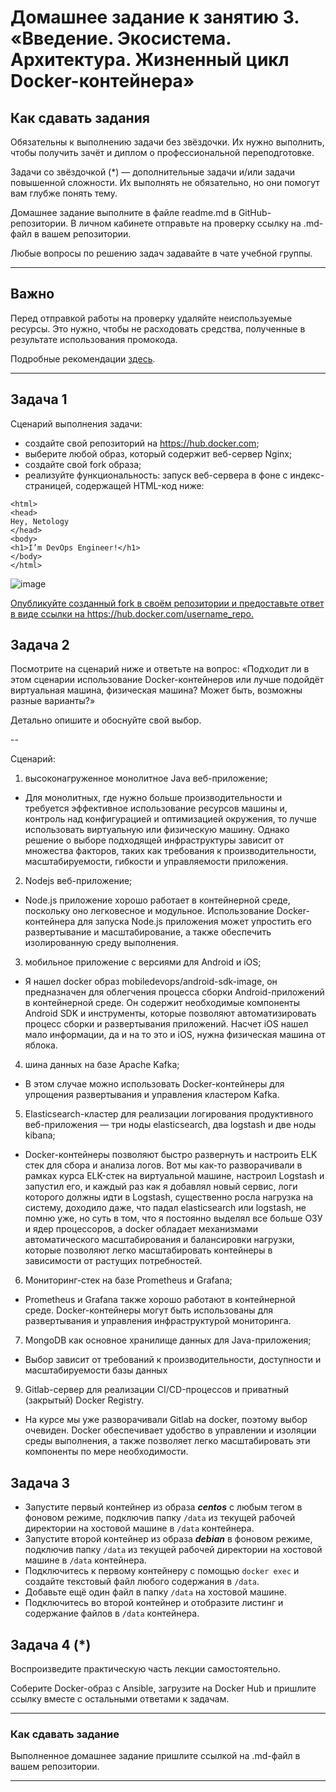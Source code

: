
# Домашнее задание к занятию 3. «Введение. Экосистема. Архитектура. Жизненный цикл Docker-контейнера»

## Как сдавать задания

Обязательны к выполнению задачи без звёздочки. Их нужно выполнить, чтобы получить зачёт и диплом о профессиональной переподготовке.

Задачи со звёздочкой (*) — дополнительные задачи и/или задачи повышенной сложности. Их выполнять не обязательно, но они помогут вам глубже понять тему.

Домашнее задание выполните в файле readme.md в GitHub-репозитории. В личном кабинете отправьте на проверку ссылку на .md-файл в вашем репозитории.

Любые вопросы по решению задач задавайте в чате учебной группы.

---


## Важно

Перед отправкой работы на проверку удаляйте неиспользуемые ресурсы.
Это нужно, чтобы не расходовать средства, полученные в результате использования промокода.

Подробные рекомендации [здесь](https://github.com/netology-code/virt-homeworks/blob/virt-11/r/README.md).

---

## Задача 1

Сценарий выполнения задачи:

- создайте свой репозиторий на https://hub.docker.com;
- выберите любой образ, который содержит веб-сервер Nginx;
- создайте свой fork образа;
- реализуйте функциональность:
запуск веб-сервера в фоне с индекс-страницей, содержащей HTML-код ниже:
```
<html>
<head>
Hey, Netology
</head>
<body>
<h1>I’m DevOps Engineer!</h1>
</body>
</html>
```

![image](https://github.com/nazarch2000/virtd-homeworks/assets/106932460/9b4b538c-5860-4e07-a68a-49507549bc10)

[Опубликуйте созданный fork в своём репозитории и предоставьте ответ в виде ссылки на https://hub.docker.com/username_repo.
](https://hub.docker.com/repository/docker/nazarch2000/nazar-nginx/general)
## Задача 2

Посмотрите на сценарий ниже и ответьте на вопрос:
«Подходит ли в этом сценарии использование Docker-контейнеров или лучше подойдёт виртуальная машина, физическая машина? Может быть, возможны разные варианты?»

Детально опишите и обоснуйте свой выбор.

--

Сценарий:

1.  высоконагруженное монолитное Java веб-приложение;

*  Для монолитных, где нужно больше производительности и требуется эффективное использование ресурсов машины и, контроль над конфигурацией и оптимизацией окружения, то лучше использовать виртуальную или физическую машину. Однако решение о выборе подходящей инфраструктуры зависит от множества факторов, таких как требования к производительности, масштабируемости, гибкости и управляемости приложения.

2.   Nodejs веб-приложение;

*  Node.js приложение хорошо работает в контейнерной среде, поскольку оно легковесное и модульное. Использование Docker-контейнера для запуска Node.js приложения может упростить его развертывание и масштабирование, а также обеспечить изолированную среду выполнения.

3.   мобильное приложение c версиями для Android и iOS;

*  Я нашел docker образ mobiledevops/android-sdk-image, он предназначен для облегчения процесса сборки Android-приложений в контейнерной среде. Он содержит необходимые компоненты Android SDK и инструменты, которые позволяют автоматизировать процесс сборки и развертывания приложений. Насчет iOS нашел мало информации, да и на то это и iOS, нужна физическая машина от яблока.

4.   шина данных на базе Apache Kafka;

*  В этом случае можно использовать Docker-контейнеры для упрощения развертывания и управления кластером Kafka.

5.   Elasticsearch-кластер для реализации логирования продуктивного веб-приложения — три ноды elasticsearch, два logstash и две ноды kibana;

*  Docker-контейнеры позволяют быстро развернуть и настроить ELK стек для сбора и анализа логов. Вот мы как-то разворачивали в рамках курса ELK-стек на виртуальной машине, настроил Logstash и запустил его, и каждый раз как я добавлял новый сервис, логи которого должны идти в Logstash, существенно росла нагрузка на систему, доходило даже, что падал elasticsearch или logstash, не помню уже, но суть в том, что я постоянно выделял все больше ОЗУ и ядер процессоров, а docker обладает механизмами автоматического масштабирования и балансировки нагрузки, которые позволяют легко масштабировать контейнеры в зависимости от растущих потребностей.

6.  Мониторинг-стек на базе Prometheus и Grafana;

*  Prometheus и Grafana также хорошо работают в контейнерной среде. Docker-контейнеры могут быть использованы для развертывания и управления инфраструктурой мониторинга.

7.   MongoDB как основное хранилище данных для Java-приложения;

*  Выбор зависит от требований к производительности, доступности и масштабируемости базы данных

9.  Gitlab-сервер для реализации CI/CD-процессов и приватный (закрытый) Docker Registry.

* На курсе мы уже разворачивали Gitlab на docker, поэтому выбор очевиден. Docker обеспечивает удобство в управлении и изоляции среды выполнения, а также позволяет легко масштабировать эти компоненты по мере необходимости.

## Задача 3

- Запустите первый контейнер из образа ***centos*** c любым тегом в фоновом режиме, подключив папку ```/data``` из текущей рабочей директории на хостовой машине в ```/data``` контейнера.
- Запустите второй контейнер из образа ***debian*** в фоновом режиме, подключив папку ```/data``` из текущей рабочей директории на хостовой машине в ```/data``` контейнера.
- Подключитесь к первому контейнеру с помощью ```docker exec``` и создайте текстовый файл любого содержания в ```/data```.
- Добавьте ещё один файл в папку ```/data``` на хостовой машине.
- Подключитесь во второй контейнер и отобразите листинг и содержание файлов в ```/data``` контейнера.

## Задача 4 (*)

Воспроизведите практическую часть лекции самостоятельно.

Соберите Docker-образ с Ansible, загрузите на Docker Hub и пришлите ссылку вместе с остальными ответами к задачам.


---

### Как cдавать задание

Выполненное домашнее задание пришлите ссылкой на .md-файл в вашем репозитории.

---

